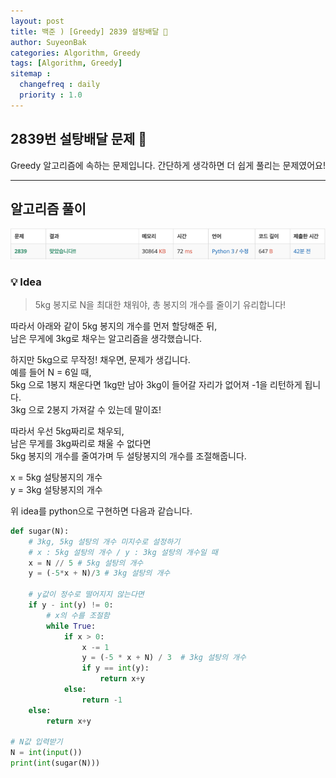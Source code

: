 ```yaml
---
layout: post
title: 백준 ) [Greedy] 2839 설탕배달 🍭
author: SuyeonBak
categories: Algorithm, Greedy
tags: [Algorithm, Greedy]
sitemap :
  changefreq : daily
  priority : 1.0
---
```


## 2839번 설탕배달 문제 🍭
Greedy 알고리즘에 속하는 문제입니다.
간단하게 생각하면 더 쉽게 풀리는 문제였어요!

- - -

## 알고리즘 풀이
![백준 2839](/assets/images/post_images/백준/2839.png)
### 💡 Idea
> 5kg 봉지로 N을 최대한 채워야, 총 봉지의 개수를 줄이기 유리합니다!

따라서 아래와 같이 5kg 봉지의 개수를 먼저 할당해준 뒤,  
남은 무게에 3kg로 채우는 알고리즘을 생각했습니다.  

하지만 5kg으로 무작정! 채우면, 문제가 생깁니다.  
예를 들어 N = 6일 때,  
5kg 으로 1봉지 채운다면 1kg만 남아 3kg이 들어갈 자리가 없어져 -1을 리턴하게 됩니다.  
3kg 으로 2봉지 가져갈 수 있는데 말이죠!  

따라서 우선 5kg짜리로 채우되,  
남은 무게를 3kg짜리로 채울 수 없다면  
5kg 봉지의 개수를 줄여가며 두 설탕봉지의 개수를 조절해줍니다.  


x = 5kg 설탕봉지의 개수  
y = 3kg 설탕봉지의 개수  

위 idea를 python으로 구현하면 다음과 같습니다.  

```python
def sugar(N):
    # 3kg, 5kg 설탕의 개수 미지수로 설정하기
    # x : 5kg 설탕의 개수 / y : 3kg 설탕의 개수일 때
    x = N // 5 # 5kg 설탕의 개수
    y = (-5*x + N)/3 # 3kg 설탕의 개수

    # y값이 정수로 떨어지지 않는다면
    if y - int(y) != 0:
        # x의 수를 조절함
        while True:
            if x > 0:
                x -= 1
                y = (-5 * x + N) / 3  # 3kg 설탕의 개수
                if y == int(y):
                    return x+y
            else:
                return -1
    else:
        return x+y

# N값 입력받기
N = int(input())
print(int(sugar(N)))
```
